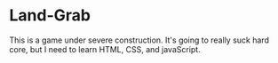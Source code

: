 # Land-Grab

This is a game under severe construction. It's going to really suck hard core, but I need to learn HTML, CSS, and javaScript.
